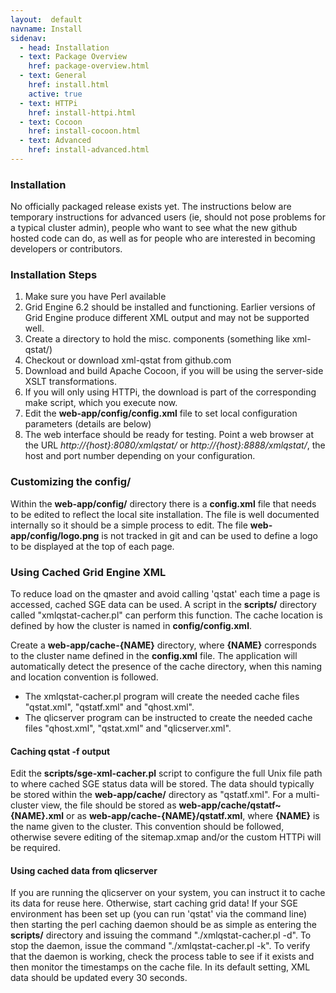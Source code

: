 ```yaml
---
layout:  default
navname: Install
sidenav:
  - head: Installation
  - text: Package Overview
    href: package-overview.html
  - text: General
    href: install.html
    active: true
  - text: HTTPi
    href: install-httpi.html
  - text: Cocoon
    href: install-cocoon.html
  - text: Advanced
    href: install-advanced.html
---
```


### Installation

No officially packaged release exists yet. The instructions below are
temporary instructions for advanced users (ie, should not pose problems for
a typical cluster admin), people who want to see what the new github hosted
code can do, as well as for people who are interested in becoming developers
or contributors.

### Installation Steps

1. Make sure you have Perl available
2. Grid Engine 6.2 should be installed and functioning. Earlier versions of
   Grid Engine produce different XML output and may not be supported well.
3. Create a directory to hold the misc. components (something like xml-qstat/)
4. Checkout or download xml-qstat from github.com
5. Download and build Apache Cocoon, if you will be using the server-side
   XSLT transformations.
6. If you will only using HTTPi, the download is part of the corresponding
   make script, which you execute now.
6. Edit the **web-app/config/config.xml** file to set local configuration
   parameters (details are below)
7. The web interface should be ready for testing. Point a web browser at the
   URL *http://{host}:8080/xmlqstat/* or *http://{host}:8888/xmlqstat/*,
   the host and port number depending on your configuration.

### Customizing the config/

Within the **web-app/config/** directory there is a **config.xml** file
that needs to be edited to reflect the local site installation. The file is
well documented internally so it should be a simple process to edit. The
file **web-app/config/logo.png** is not tracked in git and can be used to
define a logo to be displayed at the top of each page.

### Using Cached Grid Engine XML

To reduce load on the qmaster and avoid calling 'qstat' each time a page is
accessed, cached SGE data can be used. A script in the **scripts/** directory
called "xmlqstat-cacher.pl" can perform this function. The cache location is
defined by how the cluster is named in **config/config.xml**.

Create a **web-app/cache-{NAME}** directory, where **{NAME}** corresponds to
the cluster name defined in the **config.xml** file. The application will
automatically detect the presence of the cache directory, when this naming
and location convention is followed.

- The xmlqstat-cacher.pl program will create the needed cache files
  "qstat.xml", "qstatf.xml" and "qhost.xml".
- The qlicserver program can be instructed to create the needed cache files
  "qhost.xml", "qstat.xml" and "qlicserver.xml".

#### Caching qstat -f output

Edit the **scripts/sge-xml-cacher.pl** script to configure the full Unix
file path to where cached SGE status data will be stored. The data should
typically be stored within the **web-app/cache/** directory as "qstatf.xml".
For a multi-cluster view, the file should be stored as
**web-app/cache/qstatf~{NAME}.xml** or as
**web-app/cache-{NAME}/qstatf.xml**, where **{NAME}** is the name given to the
cluster. This convention should be followed, otherwise severe editing of the
sitemap.xmap and/or the custom HTTPi will be required.


#### Using cached data from qlicserver

If you are running the qlicserver on your system, you can instruct it to
cache its data for reuse here. Otherwise, start caching grid data! If your
SGE environment has been set up (you can run 'qstat' via the command line)
then starting the perl caching daemon should be as simple as entering the
**scripts/** directory and issuing the command "./xmlqstat-cacher.pl -d". To
stop the daemon, issue the command "./xmlqstat-cacher.pl -k". To verify that
the daemon is working, check the process table to see if it exists and then
monitor the timestamps on the cache file. In its default setting, XML data
should be updated every 30 seconds.


